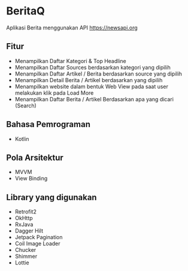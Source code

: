 # BeritaQ
Aplikasi Berita menggunakan API https://newsapi.org 

## Fitur 
- Menampilkan Daftar Kategori & Top Headline
- Menampilkan Daftar Sources berdasarkan kategori yang dipilih
- Menampilkan Daftar Artikel / Berita berdasarkan source yang dipilih
- Menampilkan Detail Berita / Artikel berdasarkan yang dipilih
- Menampilkan website dalam bentuk Web View pada saat user melakukan klik pada Load More
- Menampilkan Daftar Berita / Artikel Berdasarkan apa yang dicari (Search)

## Bahasa Pemrograman
- Kotlin

## Pola Arsitektur
- MVVM
- View Binding

## Library yang digunakan
- Retrofit2
- OkHttp
- RxJava
- Dagger Hilt
- Jetpack Pagination
- Coil Image Loader
- Chucker
- Shimmer
- Lottie
